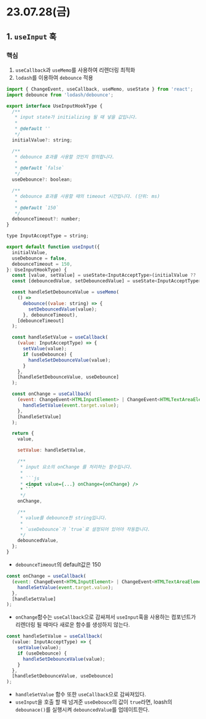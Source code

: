 # 23.07.28(금)

## 1. `useInput` 훅
### 핵심
1. `useCallback`과 `useMemo`를 사용하여 리렌더링 최적화
2. `lodash`를 이용하여 `debounce` 적용
```js
import { ChangeEvent, useCallback, useMemo, useState } from 'react';
import debounce from 'lodash/debounce';

export interface UseInputHookType {
  /**
   * input state가 initializing 될 때 넣을 값입니다.
   *
   * @default ''
   */
  initialValue?: string;

  /**
   * debounce 효과를 사용할 것인지 정의합니다.
   *
   * @default `false`
   */
  useDebounce?: boolean;

  /**
   * debounce 효과를 사용할 때의 timeout 시간입니다. (단위: ms)
   *
   * @default `150`
   */
  debounceTimeout?: number;
}

type InputAcceptType = string;

export default function useInput({
  initialValue,
  useDebounce = false,
  debounceTimeout = 150,
}: UseInputHookType) {
  const [value, setValue] = useState<InputAcceptType>(initialValue ?? '');
  const [debouncedValue, setDebouncedValue] = useState<InputAcceptType>(initialValue ?? '');

  const handleSetDebounceValue = useMemo(
    () =>
      debounce((value: string) => {
        setDebouncedValue(value);
      }, debounceTimeout),
    [debounceTimeout]
  );

  const handleSetValue = useCallback(
    (value: InputAcceptType) => {
      setValue(value);
      if (useDebounce) {
        handleSetDebounceValue(value);
      }
    },
    [handleSetDebounceValue, useDebounce]
  );

  const onChange = useCallback(
    (event: ChangeEvent<HTMLInputElement> | ChangeEvent<HTMLTextAreaElement>) => {
      handleSetValue(event.target.value);
    },
    [handleSetValue]
  );

  return {
    value,

    setValue: handleSetValue,

    /**
     * input 요소의 onChange 를 처리하는 함수입니다.
     *
     * ```js
     * <input value={...} onChange={onChange} />
     * ```
     */
    onChange,

    /**
     * value를 debounce한 string입니다.
     *
     * `useDebounce`가 `true`로 설정되어 있어야 작동합니다.
     */
    debouncedValue,
  };
}

```
- `debounceTimeout`의 default값은 150

```js
const onChange = useCallback(
  (event: ChangeEvent<HTMLInputElement> | ChangeEvent<HTMLTextAreaElement>) => {
    handleSetValue(event.target.value);
  },
  [handleSetValue]
);
```
- `onChange`함수는 `useCallback`으로 감싸져서 `useInput`훅을 사용하는 컴포넌트가 리렌더링 될 때마다 새로운 함수를 생성하지 않는다.

```js
const handleSetValue = useCallback(
  (value: InputAcceptType) => {
    setValue(value);
    if (useDebounce) {
      handleSetDebounceValue(value);
    }
  },
  [handleSetDebounceValue, useDebounce]
);
```
- `handleSetValue` 함수 또한 `useCallback`으로 감싸져있다.
- `useInput`을 호출 할 때 넘겨준 `useDebouce`의 값이 `true`라면, loash의 `debounace()`를 실행시켜 `debouncedValue`를 업데이트한다.
